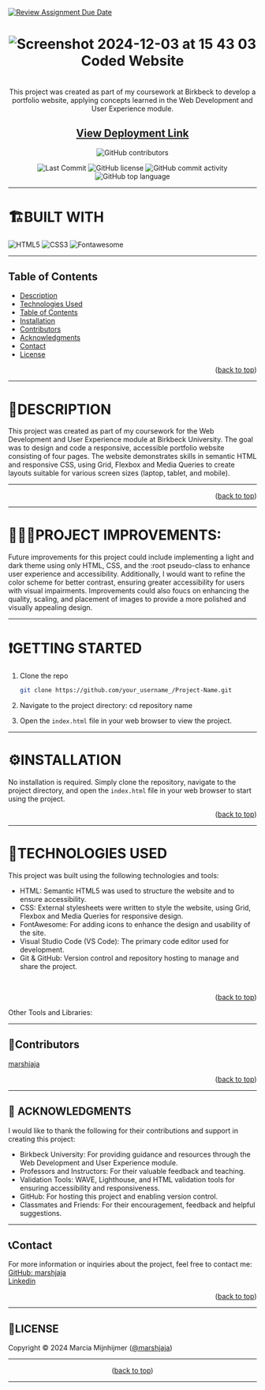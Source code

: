 [![Review Assignment Due Date](https://classroom.github.com/assets/deadline-readme-button-22041afd0340ce965d47ae6ef1cefeee28c7c493a6346c4f15d667ab976d596c.svg)](https://classroom.github.com/a/rH90FViw)



<a name="top"></a>

<div align="center">

# ![Screenshot 2024-12-03 at 15 43 03](https://github.com/user-attachments/assets/5074d260-f9be-4d1a-8ece-be026b7b0695)  <br/>Coded Website

 
####
 <br> This project was created as part of my coursework at Birkbeck to develop a portfolio website, applying concepts learned in the Web Development and User Experience module.


 <a href="https://super-bassoon-2k7422r.pages.github.io/">
 </a>
 
  ## <a href="https://super-bassoon-2k7422r.pages.github.io/">View Deployment Link</a>


![GitHub contributors](https://img.shields.io/github/contributors/Birkbeck2/canary-portfolio-website-marshjaja?style=for-the-badge&logoColor=white)
<p align="center">

 <img src="https://img.shields.io/github/last-commit/Birkbeck2/canary-portfolio-website-marshjaja?style=for-the-badge&color=efc8d4" alt="Last Commit" />
<img src="https://img.shields.io/github/license/Birkbeck2/canary-portfolio-website-marshjaja?style=for-the-badge&color=efc8d4" alt="GitHub license" />
<img src="https://img.shields.io/github/commit-activity/m/Birkbeck2/canary-portfolio-website-marshjaja?style=for-the-badge&color=efc8d4" alt="GitHub commit activity" />
<img src="https://img.shields.io/github/languages/top/Birkbeck2/canary-portfolio-website-marshjaja?style=for-the-badge&color=efc8d4" alt="GitHub top language" />


  </p>

</div>

---





# 🏗️BUILT WITH
  
![HTML5](https://img.shields.io/badge/html5-E55330?style=for-the-badge&logo=css3&logoColor=E55330&labelColor=grey)
![CSS3](https://img.shields.io/badge/css-216CAF?style=for-the-badge&logo=css3&logoColor=216CAF&labelColor=grey)
![Fontawesome](https://img.shields.io/badge/fontawesome-216CAF?style=for-the-badge&logo=fontawesome3&logoColor=216CAF&labelColor=grey)


---

## Table of Contents


  - [Description](#description)
  - [Technologies Used](#technologies-used)
  - [Table of Contents](#table-of-contents)
  - [Installation](#installation)
  - [Contributors](#contributors)
  - [Acknowledgments](#acknowledgments)
  - [Contact](#contact)
  - [License](#license)

<p align="right">(<a href="#top">back to top</a>)</p>

---

# 📖DESCRIPTION
This project was created as part of my coursework for the Web Development and User Experience module at Birkbeck University. The goal was to design and code a responsive, accessible portfolio website consisting of four pages.
The website demonstrates skills in semantic HTML and responsive CSS, using Grid, Flexbox and Media Queries to create layouts suitable for various screen sizes (laptop, tablet, and mobile).

---

<p align="right">(<a href="#top">back to top</a>)</p>

---

# 🚧👷‍♀️PROJECT IMPROVEMENTS:
Future improvements for this project could include implementing a light and dark theme using only HTML, CSS, and the :root pseudo-class to enhance user experience and accessibility. Additionally, I would want to refine the color scheme for better contrast, ensuring greater accessibility for users with visual impairments. Improvements could also foucs on enhancing the quality, scaling, and placement of images to provide a more polished and visually appealing design.


---

# ❗GETTING STARTED

1. Clone the repo
   ```sh
   git clone https://github.com/your_username_/Project-Name.git
   ```
2. Navigate to the project directory: cd repository name

3. Open the `index.html` file in your web browser to view the project.
---

# ⚙️INSTALLATION
No installation is required. Simply clone the repository, navigate to the project directory, and open the `index.html` file in your web browser to start using the project.

<p align="right">(<a href="#top">back to top</a>)</p>

---


# 📶TECHNOLOGIES USED
This project was built using the following technologies and tools:

- HTML: Semantic HTML5 was used to structure the website and to ensure accessibility.
- CSS: External stylesheets were written to style the website, using Grid, Flexbox and Media Queries for responsive design.
- FontAwesome: For adding icons to enhance the design and usability of the site.
- Visual Studio Code (VS Code): The primary code editor used for development.
- Git & GitHub: Version control and repository hosting to manage and share the project.


<br/>

<p align="right">(<a href="#top">back to top</a>)</p>Other Tools and Libraries: <br/>

---

## 👥Contributors

[marshjaja](https://github.com/marshjaja)

<p align="right">(<a href="#top">back to top</a>)</p>

---


## 👏 ACKNOWLEDGMENTS
I would like to thank the following for their contributions and support in creating this project:

- Birkbeck University: For providing guidance and resources through the Web Development and User Experience module.
- Professors and Instructors: For their valuable feedback and teaching.
- Validation Tools: WAVE, Lighthouse, and HTML validation tools for ensuring accessibility and responsiveness.
- GitHub: For hosting this project and enabling version control.
- Classmates and Friends: For their encouragement, feedback and helpful suggestions.



---

## 📞Contact

For more information or inquiries about the project, feel free to contact me:<br>
[GitHub: marshjaja](https://github.com/marshjaja)<br>
[Linkedin](https://www.linkedin.com/in/marcia-mijnhijmer-9a562610a/)

<p align="right">(<a href="#top">back to top</a>)</p>

--- 

## 🪪LICENSE

Copyright © 2024 Marcia Mijnhijmer ([@marshjaja](https://github.com/marshjaja))

---

<p align="center">(<a href="#top">back to top</a>)</p>

---







